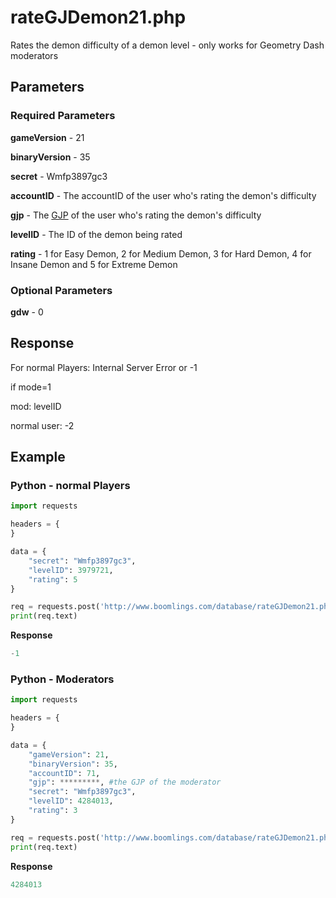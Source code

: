 # rateGJDemon21.php

Rates the demon difficulty of a demon level - only works for Geometry Dash moderators

## Parameters

### Required Parameters

**gameVersion** - 21

**binaryVersion** - 35

**secret** - Wmfp3897gc3

**accountID** - The accountID of the user who's rating the demon's difficulty

**gjp** - The [GJP](/docs/topics/gjp.md) of the user who's rating the demon's difficulty

**levelID** - The ID of the demon being rated

**rating** - 1 for Easy Demon, 2 for Medium Demon, 3 for Hard Demon, 4 for Insane Demon and 5 for Extreme Demon

### Optional Parameters

**gdw** - 0 

## Response

For normal Players: Internal Server Error or -1

if mode=1

mod: levelID

normal user: -2

## Example

<!-- tabs:start -->

### **Python - normal Players**

```py
import requests

headers = {
}

data = {
    "secret": "Wmfp3897gc3",
    "levelID": 3979721,
    "rating": 5
}

req = requests.post('http://www.boomlings.com/database/rateGJDemon21.php', headers=headers, data=data)
print(req.text)
```

**Response**
```py
-1
```

### **Python - Moderators**

```py
import requests

headers = {
}

data = {
    "gameVersion": 21,
    "binaryVersion": 35,
    "accountID": 71,
    "gjp": *********, #the GJP of the moderator
    "secret": "Wmfp3897gc3",
    "levelID": 4284013,
    "rating": 3
}

req = requests.post('http://www.boomlings.com/database/rateGJDemon21.php', headers=headers, data=data)
print(req.text)
```

**Response**
```py
4284013
```

<!-- tabs:end -->
